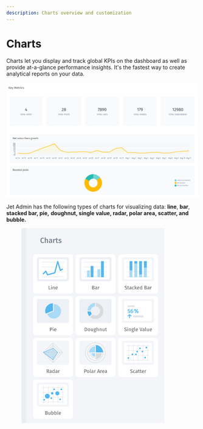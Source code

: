 ```yaml
---
description: Charts overview and customization
---
```


# Charts

Charts let you display and track global KPIs on the dashboard as well as provide at-a-glance performance insights. It's the fastest way to create analytical reports on your data.&#x20;

![](<../../../.gitbook/assets/image (670).png>)

Jet Admin has the following types of charts for visualizing data: **line**, **bar**, **stacked bar, pie,** **doughnut, single value, radar, polar area, scatter, and bubble.**

<figure><img src="../../../.gitbook/assets/Снимок экрана 2023-04-02 в 21.20.36.png" alt=""><figcaption></figcaption></figure>

###
